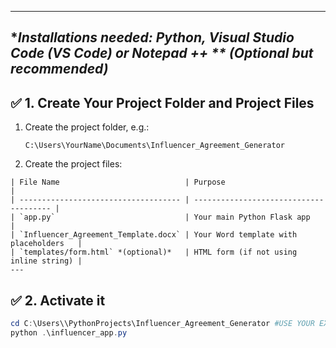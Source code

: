 
---

## **Installations needed: Python, Visual Studio Code (VS Code) or Notepad ++ ** *(Optional but recommended)**

## ✅ 1. **Create Your Project Folder and Project Files**

1. Create the project folder, e.g.:

   ```
   C:\Users\YourName\Documents\Influencer_Agreement_Generator

2. Create the project files:

```
| File Name                            | Purpose                                |
| ------------------------------------ | -------------------------------------- |
| `app.py`                             | Your main Python Flask app             |
| `Influencer_Agreement_Template.docx` | Your Word template with placeholders   |
| `templates/form.html` *(optional)*   | HTML form (if not using inline string) |
---
```

## ✅ 2. **Activate it**

  ```powershell
  cd C:\Users\\PythonProjects\Influencer_Agreement_Generator #USE YOUR EXACT PROJECT FOLDER PATH
  python .\influencer_app.py

